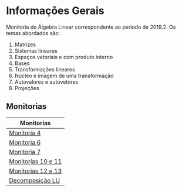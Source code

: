 # Informações Gerais 

Monitoria de Álgebra Linear correspondente ao período de
2019.2. Os temas abordados são: 

1. Matrizes 
2. Sistemas lineares
3. Espaços vetoriais e com produto interno 
4. Bases 
5. Transformações lineares
6. Núcleo e imagem de uma transformação 
7. Autovalores e autovetores 
8. Projeções

## Monitorias

|Monitorias|
|---|
|[Monitoria 4](/alglin/files/monitoria4/monitoria4)|
|[Monitoria 6](/alglin/files/monitoria6)|
|[Monitoria 7](/alglin/files/monitoria7)|
|[Monitorias 10 e 11](/alglin/files/monitoria10)|
|[Monitorias 12 e 13](/alglin/files/monitoria12)|
|[Decomposição LU](/alglin/files/decompositionLU)|
